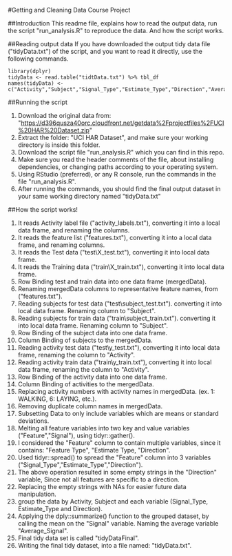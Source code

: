 #Getting and Cleaning Data Course Project

##Introduction
This readme file, explains how to read the output data, run the script "run_analysis.R" to reproduce the data.
And how the script works.

##Reading output data
If you have downloaded the output tidy data file ("tidyData.txt") of the script, and you want to read it directly, use the following commands.
```{r}
library(dplyr)
tidyData <- read.table("tidtData.txt") %>% tbl_df
names(tidyData) <- c("Activity","Subject","Signal_Type","Estimate_Type","Direction","Average_Signal")
```
##Running the script
1. Download the original data from: "https://d396qusza40orc.cloudfront.net/getdata%2Fprojectfiles%2FUCI%20HAR%20Dataset.zip"
2. Extract the folder: "UCI HAR Dataset", and make sure your working directory is inside this folder.
3. Download the script file "run_analysis.R" which you can find in this repo.
4. Make sure you read the header comments of the file, about installing dependencies, or changing paths according to your operating system.
5. Using RStudio (preferred), or any R console, run the commands in the file "run_analysis.R".
6. After running the commands, you should find the final output dataset in your same working directory named "tidyData.txt"

##How the script works!
1. It reads Activity label file ("activity_labels.txt"), converting it into a local data frame, and renaming the columns.
2. It reads the feature list ("features.txt"), converting it into a local data frame, and renaming columns.
3. It reads the Test data ("test\\X_test.txt"), converting it into local data frame.
4. It reads the Training data ("train\\X_train.txt"), converting it into local data frame.
5. Row Binding test and train data into one data frame (mergedData).
6. Renaming mergedData columns to representative feature names, from ("features.txt").
7. Reading subjects for test data ("test\\subject_test.txt"). converting it into local data frame. Renaming column to "Subject".
8. Reading subjects for train data ("train\\subject_train.txt"). converting it into local data frame. Renaming column to "Subject".
9. Row Binding of the subject data into one data frame.
10. Column Binding of subjects to the mergedData.
11. Reading activity test data ("test\\y_test.txt"), converting it into local data frame, renaming the column to "Activity".
12. Reading activity train data ("train\\y_train.txt"), converting it into local data frame, renaming the column to "Activity".
13. Row Binding of the activity data into one data frame.
14. Column Binding of activities to the mergedData.
15. Replacing activity numbers with activity names in mergedData. (ex. 1: WALKING, 6: LAYING, etc.).
16. Removing duplicate column names in mergedData.
17. Subsetting Data to only include variables which are means or standard deviations.
18. Melting all feature variables into two key and value variables ("Feature","Signal"), using tidyr::gather().
19. I considered the "Feature" column to contain multiple variables, since it contains: "Feature Type", "Estimate Type, "Direction".
20. Used tidyr::spread() to spread the "Feature" column  into 3 variables ("Signal_Type","Estimate_Type","Direction").
21. The above operation resulted in some empty strings in the "Direction" variable, Since not all features are specific to a direction.
22. Replacing the empty strings with NAs for easier future data manipulation.
23. group the data by Activity, Subject and each variable (Signal_Type, Estimate_Type and Direction).
24. Applying the dply::summarize() function to the grouped dataset, by calling the mean on the "Signal" variable. Naming the average variable "Average_Signal".
25. Final tidy data set is called "tidyDataFinal".
26. Writing the final tidy dataset, into a file named: "tidyData.txt".
